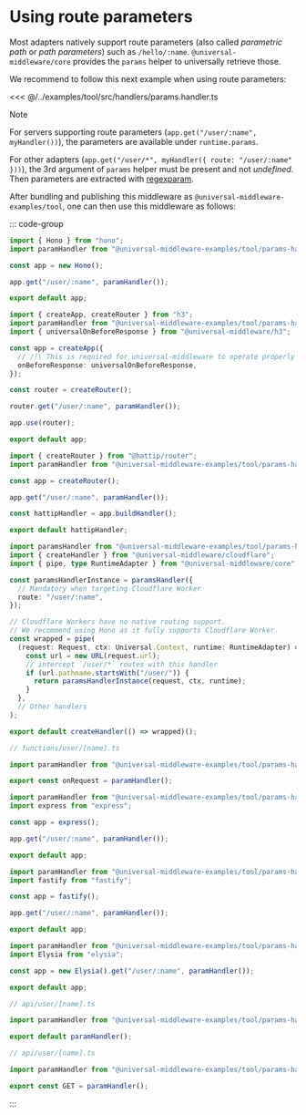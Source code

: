 # Using route parameters

Most adapters natively support route parameters (also called _parametric path_ or _path parameters_) such as `/hello/:name`.
`@universal-middleware/core` provides the `params` helper to universally retrieve those.

We recommend to follow this next example when using route parameters:

<<< @/../examples/tool/src/handlers/params.handler.ts

> [!NOTE]
> For servers supporting route parameters (`app.get("/user/:name", myHandler())`), the parameters are available under `runtime.params`.
> 
> For other adapters (`app.get("/user/*", myHandler({ route: "/user/:name" }))`), the 3rd argument of `params` helper must be present and not _undefined_.
> Then parameters are extracted with [regexparam](https://github.com/lukeed/regexparam).

After bundling and publishing this middleware as `@universal-middleware-examples/tool`, one can then use this middleware as follows:

::: code-group

```ts twoslash [hono.ts]
import { Hono } from "hono";
import paramHandler from "@universal-middleware-examples/tool/params-handler-hono";

const app = new Hono();

app.get("/user/:name", paramHandler());

export default app;
```

```ts twoslash [h3.ts]
import { createApp, createRouter } from "h3";
import paramHandler from "@universal-middleware-examples/tool/params-handler-h3";
import { universalOnBeforeResponse } from "@universal-middleware/h3";

const app = createApp({
  // /!\ This is required for universal-middleware to operate properly
  onBeforeResponse: universalOnBeforeResponse,
});

const router = createRouter();

router.get("/user/:name", paramHandler());

app.use(router);

export default app;
```

```ts twoslash [hattip.ts]
import { createRouter } from "@hattip/router";
import paramHandler from "@universal-middleware-examples/tool/params-handler-hattip";

const app = createRouter();

app.get("/user/:name", paramHandler());

const hattipHandler = app.buildHandler();

export default hattipHandler;
```

```ts [cloudflare-worker.ts]
import paramsHandler from "@universal-middleware-examples/tool/params-handler";
import { createHandler } from "@universal-middleware/cloudflare";
import { pipe, type RuntimeAdapter } from "@universal-middleware/core";

const paramsHandlerInstance = paramsHandler({
  // Mandatory when targeting Cloudflare Worker
  route: "/user/:name",
});

// Cloudflare Workers have no native routing support.
// We recommend using Hono as it fully supports Cloudflare Worker.
const wrapped = pipe(
  (request: Request, ctx: Universal.Context, runtime: RuntimeAdapter) => {
    const url = new URL(request.url);
    // intercept `/user/*` routes with this handler
    if (url.pathname.startsWith("/user/")) {
      return paramsHandlerInstance(request, ctx, runtime);
    }
  },
  // Other handlers
);

export default createHandler(() => wrapped)();
```

```ts twoslash [cloudflare-pages.ts]
// functions/user/[name].ts

import paramHandler from "@universal-middleware-examples/tool/params-handler-cloudflare-pages";

export const onRequest = paramHandler();
```

```ts twoslash [express.ts]
import paramHandler from "@universal-middleware-examples/tool/params-handler-express";
import express from "express";

const app = express();

app.get("/user/:name", paramHandler());

export default app;
```

```ts twoslash [fastify.ts]
import paramHandler from "@universal-middleware-examples/tool/params-handler-fastify";
import fastify from "fastify";

const app = fastify();

app.get("/user/:name", paramHandler());

export default app;
```

```ts twoslash [elysia.ts]
import paramHandler from "@universal-middleware-examples/tool/params-handler-elysia";
import Elysia from "elysia";

const app = new Elysia().get("/user/:name", paramHandler());

export default app;
```

```ts twoslash [vercel-node.ts]
// api/user/[name].ts

import paramHandler from "@universal-middleware-examples/tool/params-handler-vercel-node";

export default paramHandler();
```

```ts twoslash [vercel-edge.ts]
// api/user/[name].ts

import paramHandler from "@universal-middleware-examples/tool/params-handler-vercel-edge";

export const GET = paramHandler();
```

:::
